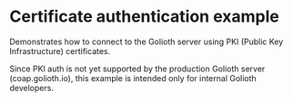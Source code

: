 # Certificate authentication example

Demonstrates how to connect to the Golioth server using PKI (Public Key Infrastructure)
certificates.

Since PKI auth is not yet supported by the production Golioth server (coap.golioth.io),
this example is intended only for internal Golioth developers.
